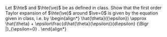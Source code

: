 Let $\hte$ and $\hte(\ve)$ be as defined in class. Show that the first order Taylor expansion of $\hte(\ve)$ around $\ve=0$ is given by the equation given in class, i.e. by
\begin{align*}
\hat{\theta}({\epsilon}) \approx \hat{\theta} + \epsilon\frac{d\hat{\theta}(\epsilon)}{d\epsilon} {\Bigr |}_{\epsilon=0} .
\end{align*}